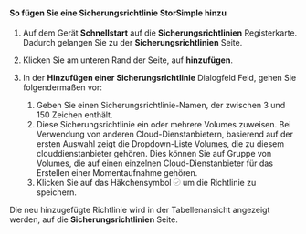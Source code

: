 
<!--author=alkohli last changed: 9/11/15-->

#### <a name="to-add-a-storsimple-backup-policy"></a>So fügen Sie eine Sicherungsrichtlinie StorSimple hinzu
1. Auf dem Gerät **Schnellstart** auf die **Sicherungsrichtlinien** Registerkarte. Dadurch gelangen Sie zu der **Sicherungsrichtlinien** Seite.
2. Klicken Sie am unteren Rand der Seite, auf **hinzufügen**.
3. In der **Hinzufügen einer Sicherungsrichtlinie** Dialogfeld Feld, gehen Sie folgendermaßen vor:
   
   1. Geben Sie einen Sicherungsrichtlinie-Namen, der zwischen 3 und 150 Zeichen enthält.
   2. Diese Sicherungsrichtlinie ein oder mehrere Volumes zuweisen. Bei Verwendung von anderen Cloud-Dienstanbietern, basierend auf der ersten Auswahl zeigt die Dropdown-Liste Volumes, die zu diesem clouddienstanbieter gehören. Dies können Sie auf Gruppe von Volumes, die auf einen einzelnen Cloud-Dienstanbieter für das Erstellen einer Momentaufnahme gehören.
   3. Klicken Sie auf das Häkchensymbol ![Häkchensymbol](./media/storsimple-add-backup-policy/HCS_CheckIcon-include.png) um die Richtlinie zu speichern.

Die neu hinzugefügte Richtlinie wird in der Tabellenansicht angezeigt werden, auf die **Sicherungsrichtlinien** Seite.

